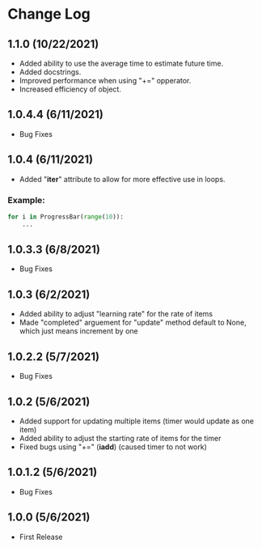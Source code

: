 # Change Log

## 1.1.0 (10/22/2021)
- Added ability to use the average time to estimate future time.
- Added docstrings.
- Improved performance when using "+=" opperator.
- Increased efficiency of object.

## 1.0.4.4 (6/11/2021)
- Bug Fixes

## 1.0.4 (6/11/2021)
- Added "__iter__" attribute to allow for more effective use in loops.

### Example:
```Python
for i in ProgressBar(range(10)):
    ...
```

## 1.0.3.3 (6/8/2021)
- Bug Fixes

## 1.0.3 (6/2/2021)
- Added ability to adjust "learning rate" for the rate of items
- Made "completed" arguement for "update" method default to None, which just means increment by one

## 1.0.2.2 (5/7/2021)
- Bug Fixes

## 1.0.2 (5/6/2021)
- Added support for updating multiple items (timer would update as one item)
- Added ability to adjust the starting rate of items for the timer
- Fixed bugs using "+=" (__iadd__) (caused timer to not work)

## 1.0.1.2 (5/6/2021)
- Bug Fixes

## 1.0.0 (5/6/2021)
- First Release
